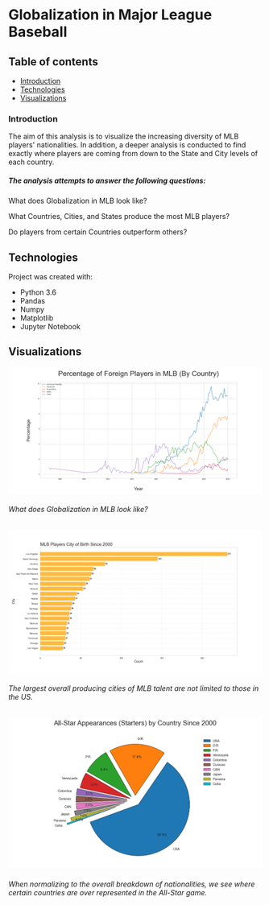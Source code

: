 # Globalization in Major League Baseball

## Table of contents
* [Introduction](#Introduction)
* [Technologies](#Technologies)
* [Visualizations](#Setup)

### Introduction
The aim of this analysis is to visualize the increasing diversity of MLB players' nationalities. In addition, a deeper analysis is conducted to find exactly where players are coming from down to the State and City levels of each country. 

##### The analysis attempts to answer the following questions:

What does Globalization in MLB look like?

What Countries, Cities, and States produce the most MLB players?

Do players from certain Countries outperform others?

## Technologies

Project was created with:
* Python 3.6
* Pandas
* Numpy
* Matplotlib
* Jupyter Notebook

## Visualizations

![Globalization in MLB](./Visualizations/foreign_line.png)

###### What does Globalization in MLB look like?

![Diving a little deeper](./Visualizations/birthcity_bar.png)

###### The largest overall producing cities of MLB talent are not limited to those in the US.

![Where do the best players come from?](./Visualizations/allstar_pie.png)

###### When normalizing to the overall breakdown of nationalities, we see where certain countries are over represented in the All-Star game.


